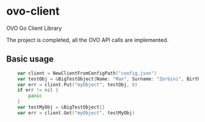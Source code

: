 # ovo-client
OVO Go Client Library

The project is completed, all the OVO API calls are implemented.

## Basic usage
```Go
	var client = NewClientFromConfigPath("config.json")
	var testObj = &BigTestObject{Name: "Max", Surname: "Zerbini", BirthDate: time.Now(), Id: 111, LotOfData: make([]byte, 10000, 10000)}
	var err = client.Put("myObject", testObj, 0)
	if err != nil {
		panic
	}
	var testMyObj = &BigTestObject{}
	var err = client.Get("myObject", testMyObj)
```